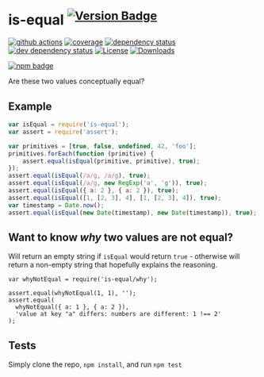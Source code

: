 # is-equal <sup>[![Version Badge][2]][1]</sup>

[![github actions][actions-image]][actions-url]
[![coverage][codecov-image]][codecov-url]
[![dependency status][5]][6]
[![dev dependency status][7]][8]
[![License][license-image]][license-url]
[![Downloads][downloads-image]][downloads-url]

[![npm badge][11]][1]

Are these two values conceptually equal?

## Example

```js
var isEqual = require('is-equal');
var assert = require('assert');

var primitives = [true, false, undefined, 42, 'foo'];
primitives.forEach(function (primitive) {
	assert.equal(isEqual(primitive, primitive), true);
});
assert.equal(isEqual(/a/g, /a/g), true);
assert.equal(isEqual(/a/g, new RegExp('a', 'g')), true);
assert.equal(isEqual({ a: 2 }, { a: 2 }), true);
assert.equal(isEqual([1, [2, 3], 4], [1, [2, 3], 4]), true);
var timestamp = Date.now();
assert.equal(isEqual(new Date(timestamp), new Date(timestamp)), true);
```

## Want to know *why* two values are not equal?
Will return an empty string if `isEqual` would return `true` - otherwise will return a non-empty string that hopefully explains the reasoning.

```
var whyNotEqual = require('is-equal/why');

assert.equal(whyNotEqual(1, 1), '');
assert.equal(
  whyNotEqual({ a: 1 }, { a: 2 }),
  'value at key "a" differs: numbers are different: 1 !== 2'
);
```

## Tests
Simply clone the repo, `npm install`, and run `npm test`

[1]: https://npmjs.org/package/is-equal
[2]: https://versionbadg.es/inspect-js/is-equal.svg
[5]: https://david-dm.org/inspect-js/is-equal.svg
[6]: https://david-dm.org/inspect-js/is-equal
[7]: https://david-dm.org/inspect-js/is-equal/dev-status.svg
[8]: https://david-dm.org/inspect-js/is-equal#info=devDependencies
[11]: https://nodei.co/npm/is-equal.png?downloads=true&stars=true
[license-image]: https://img.shields.io/npm/l/is-equal.svg
[license-url]: LICENSE
[downloads-image]: https://img.shields.io/npm/dm/is-equal.svg
[downloads-url]: https://npm-stat.com/charts.html?package=is-equal
[codecov-image]: https://codecov.io/gh/inspect-js/is-equal/branch/main/graphs/badge.svg
[codecov-url]: https://app.codecov.io/gh/inspect-js/is-equal/
[actions-image]: https://img.shields.io/endpoint?url=https://github-actions-badge-u3jn4tfpocch.runkit.sh/inspect-js/is-equal
[actions-url]: https://github.com/inspect-js/is-equal/actions

